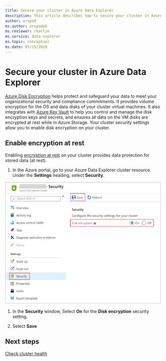 ```yaml
---
title: Secure your cluster in Azure Data Explorer
description: This article describes how to secure your cluster in Azure Data Explorer within the Azure portal.
author: orspod
ms.author: orspodek
ms.reviewer: rkarlin
ms.service: data-explorer
ms.topic: conceptual
ms.date: 07/15/2019
---
```


# Secure your cluster in Azure Data Explorer

[Azure Disk Encryption](/azure/security/azure-security-disk-encryption-overview) helps protect and safeguard your data to meet your organizational security and compliance commitments. It provides volume encryption for the OS and data disks of your cluster virtual machines. It also integrates with [Azure Key Vault](/azure/key-vault/) to help you control and manage the disk encryption keys and secrets, and ensures all data on the VM disks are encrypted at rest while in Azure Storage. Your cluster security settings allow you to enable disk encryption on your cluster.
  
## Enable encryption at rest
  
Enabling [encryption at rest](/azure/security/azure-security-encryption-atrest) on your cluster provides data protection for stored data (at rest). 

1. In the Azure portal, go to your Azure Data Explorer cluster resource. Under the **Settings** heading, select **Security**. 

![Turn on encryption at rest](media/manage-cluster-security/security-encryption-at-rest.png)

1. In the **Security** window, Select **On** for the **Disk encryption** security setting. 

1. Select **Save**

## Next steps

[Check cluster health](/azure/data-explorer/check-cluster-health)
